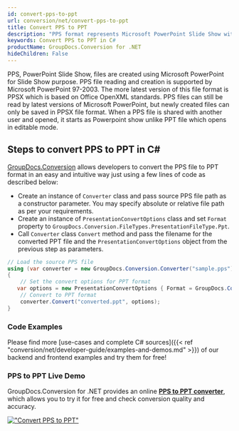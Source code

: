 ```yaml
---
id: convert-pps-to-ppt
url: conversion/net/convert-pps-to-ppt
title: Convert PPS to PPT
description: "PPS format represents Microsoft PowerPoint Slide Show with .pps extension. Learn how to convert PPS to PPT file programmatically in C# language using GroupDocs.Conversion for .NET library."
keywords: Convert PPS to PPT in C#
productName: GroupDocs.Conversion for .NET
hideChildren: False
---
```


PPS, PowerPoint Slide Show, files are created using Microsoft PowerPoint for Slide Show purpose. PPS file reading and creation is supported by Microsoft PowerPoint 97-2003. The more latest version of this file format is PPSX which is based on Office OpenXML standards. PPS files can still be read by latest versions of Microsoft PowerPoint, but newly created files can only be saved in PPSX file format. When a PPS file is shared with another user and opened, it starts as Powerpoint show unlike PPT file which opens in editable mode. 

## Steps to convert PPS to PPT in C#

[GroupDocs.Conversion](https://products.groupdocs.com/conversion/net) allows developers to convert the PPS file to PPT format in an easy and intuitive way just using a few lines of code as described below:

* Create an instance of `Converter` class and pass source PPS file path as a constructor parameter. You may specify absolute or relative file path as per your requirements. 
* Create an instance of `PresentationConvertOptions` class and set `Format` property to `GroupDocs.Conversion.FileTypes.PresentationFileType.Ppt`.
* Call `Converter` class `Convert` method and pass the filename for the converted PPT file and the `PresentationConvertOptions` object from the previous step as parameters.

```csharp
// Load the source PPS file
using (var converter = new GroupDocs.Conversion.Converter("sample.pps"))
{
    // Set the convert options for PPT format
   var options = new PresentationConvertOptions { Format = GroupDocs.Conversion.FileTypes.PresentationFileType.Ppt };
    // Convert to PPT format
    converter.Convert("converted.ppt", options);
}
```

### Code Examples

Please find more [use-cases and complete C# sources]({{< ref "conversion/net/developer-guide/examples-and-demos.md" >}}) of our backend and frontend examples and try them for free!

### PPS to PPT Live Demo

GroupDocs.Conversion for .NET provides an online [**PPS to PPT converter**](https://products.groupdocs.app/conversion/pps-to-ppt), which allows you to try it for free and check conversion quality and accuracy.

[!["Convert PPS to PPT"](conversion/net/images/convert-to-ppt/convert-pps-to-ppt.png)](https://products.groupdocs.app/conversion/pps-to-ppt)